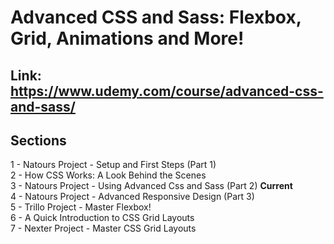 # Advanced CSS and Sass: Flexbox, Grid, Animations and More!

## Link: https://www.udemy.com/course/advanced-css-and-sass/

## Sections

1 - Natours Project - Setup and First Steps (Part 1)  
2 - How CSS Works: A Look Behind the Scenes  
3 - Natours Project - Using Advanced Css and Sass (Part 2) **Current**  
4 - Natours Project - Advanced Responsive Design (Part 3)  
5 - Trillo Project - Master Flexbox!  
6 - A Quick Introduction to CSS Grid Layouts  
7 - Nexter Project - Master CSS Grid Layouts  
